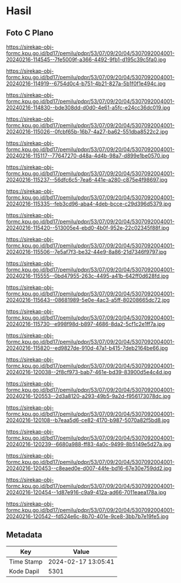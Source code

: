# Hasil

## Foto C Plano

https://sirekap-obj-formc.kpu.go.id/bd17/pemilu/pdpr/53/07/09/20/04/5307092004001-20240216-114545--7fe5009f-a366-4492-9fb1-d195c39c5fa0.jpg

https://sirekap-obj-formc.kpu.go.id/bd17/pemilu/pdpr/53/07/09/20/04/5307092004001-20240216-114919--6754d0c4-b751-4b21-827a-5b1f0f1e494c.jpg

https://sirekap-obj-formc.kpu.go.id/bd17/pemilu/pdpr/53/07/09/20/04/5307092004001-20240216-114830--bde308dd-d0d0-4e61-a5fc-e24cc36dc019.jpg

https://sirekap-obj-formc.kpu.go.id/bd17/pemilu/pdpr/53/07/09/20/04/5307092004001-20240216-115026--0fcbf65b-16b7-4a27-ba62-551dba8522c2.jpg

https://sirekap-obj-formc.kpu.go.id/bd17/pemilu/pdpr/53/07/09/20/04/5307092004001-20240216-115117--77647270-d48a-4d4b-98a7-d899e1be0570.jpg

https://sirekap-obj-formc.kpu.go.id/bd17/pemilu/pdpr/53/07/09/20/04/5307092004001-20240216-115237--56dfc6c5-7ea6-441e-a280-c875e4f98697.jpg

https://sirekap-obj-formc.kpu.go.id/bd17/pemilu/pdpr/53/07/09/20/04/5307092004001-20240216-115335--feb3cd96-aba4-4deb-bcce-c29d396d5379.jpg

https://sirekap-obj-formc.kpu.go.id/bd17/pemilu/pdpr/53/07/09/20/04/5307092004001-20240216-115420--513005e4-ebd0-4b0f-952e-22c02345f88f.jpg

https://sirekap-obj-formc.kpu.go.id/bd17/pemilu/pdpr/53/07/09/20/04/5307092004001-20240216-115506--7e5af7f3-be32-44e9-8a86-21d7346f9797.jpg

https://sirekap-obj-formc.kpu.go.id/bd17/pemilu/pdpr/53/07/09/20/04/5307092004001-20240216-115555--0bd47955-263c-4495-a41b-642ff0d628fd.jpg

https://sirekap-obj-formc.kpu.go.id/bd17/pemilu/pdpr/53/07/09/20/04/5307092004001-20240216-115643--08681989-5e0e-4ac3-a5ff-80208665dc72.jpg

https://sirekap-obj-formc.kpu.go.id/bd17/pemilu/pdpr/53/07/09/20/04/5307092004001-20240216-115730--e998f98d-b897-4686-8da2-5cf1c2e1ff7a.jpg

https://sirekap-obj-formc.kpu.go.id/bd17/pemilu/pdpr/53/07/09/20/04/5307092004001-20240216-115820--ed9827de-910d-47a1-b415-7deb2164be66.jpg

https://sirekap-obj-formc.kpu.go.id/bd17/pemilu/pdpr/53/07/09/20/04/5307092004001-20240216-120038--2f8cf973-bab7-461e-bd39-83900d5e4c4d.jpg

https://sirekap-obj-formc.kpu.go.id/bd17/pemilu/pdpr/53/07/09/20/04/5307092004001-20240216-120553--2d3a8120-a293-49b5-9a2d-f956173078dc.jpg

https://sirekap-obj-formc.kpu.go.id/bd17/pemilu/pdpr/53/07/09/20/04/5307092004001-20240216-120108--b7eaa5d6-ce82-4170-b987-5070a82f5bd8.jpg

https://sirekap-obj-formc.kpu.go.id/bd17/pemilu/pdpr/53/07/09/20/04/5307092004001-20240216-120239--6680a988-ff83-4a0c-9499-8b5149e5d27a.jpg

https://sirekap-obj-formc.kpu.go.id/bd17/pemilu/pdpr/53/07/09/20/04/5307092004001-20240216-120453--c8eaed0e-d007-44fe-bd16-67e30e759dd2.jpg

https://sirekap-obj-formc.kpu.go.id/bd17/pemilu/pdpr/53/07/09/20/04/5307092004001-20240216-120454--1d87e916-c9a9-412a-ad66-7011eaea178a.jpg

https://sirekap-obj-formc.kpu.go.id/bd17/pemilu/pdpr/53/07/09/20/04/5307092004001-20240216-120542--fd524e6c-8b70-401e-9ce8-3bb7b7e19fe5.jpg


## Metadata

| Key        | Value               |
| ---------- | ------------------- |
| Time Stamp | 2024-02-17 13:05:41 |
| Kode Dapil | 5301                |



